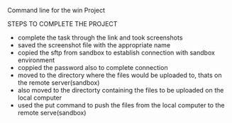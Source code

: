 Command line for the win Project

STEPS TO COMPLETE THE PROJECT
- complete the task through the link and took screenshots
- saved the screenshot file with the appropriate name
- copied the sftp from sandbox to establish connection with sandbox environment
- coppied the password also to complete connection
- moved to the directory where the files would be uploaded to, thats on the remote server(sandbox)
- also moved to the directorty containing the files to be uploaded on the local computer
- used the put command to push the files from the local computer to the remote serve(sandbox)
